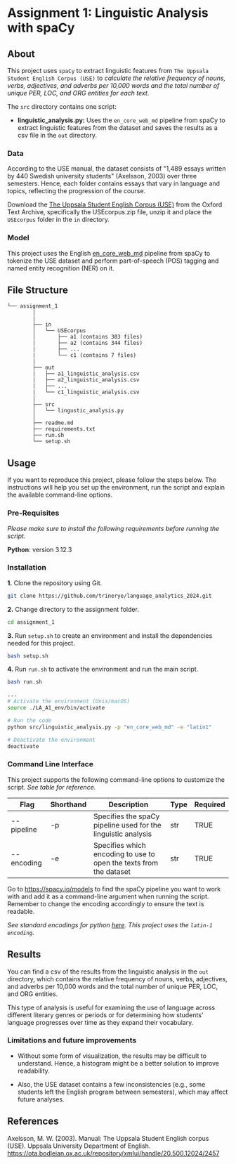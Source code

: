 # Assignment 1: Linguistic Analysis with spaCy

## About

This project uses ``spaCy`` to extract linguistic features from ``The Uppsala Student English Corpus (USE)`` to *calculate the relative frequency of nouns, verbs, adjectives, and adverbs per 10,000 words and the total number of unique PER, LOC, and ORG entities for each text*. 

The ``src`` directory contains one script: 

- **linguistic_analysis.py:** Uses the ``en_core_web_md`` pipeline from spaCy to extract linguistic features from the dataset and saves the results as a csv file in the ``out`` directory.


### Data

According to the USE manual, the dataset consists of "1,489 essays written by 440 Swedish university students" (Axelsson, 2003) over three semesters. Hence, each folder contains essays that vary in language and topics, reflecting the progression of the course. 

Download the [The Uppsala Student English Corpus (USE)]( https://ota.bodleian.ox.ac.uk/repository/xmlui/handle/20.500.12024/2457) from the Oxford Text Archive, specifically the USEcorpus.zip file, unzip it and place the ``USEcorpus`` folder in the ``in`` directory. 


### Model

This project uses the English [en_core_web_md](https://spacy.io/models/en) pipeline from spaCy to tokenize the USE dataset and perform part-of-speech (POS) tagging and named entity recognition (NER) on it. 

##  File Structure

```
└── assignment_1
        |
        |
        ├── in
        │   └── USEcorpus 
        │       ├── a1 (contains 303 files)
        |       ├── a2 (contains 344 files)
        |       ├── ...
        |       └── c1 (contains 7 files)
        |
        ├── out
        |   ├── a1_linguistic_analysis.csv
        |   ├── a2_linguistic_analysis.csv
        |   ├── ...
        |   └── c1_linguistic_analysis.csv
        |
        ├── src
        │   └── lingustic_analysis.py
        │     
        ├── readme.md
        ├── requirements.txt
        ├── run.sh
        └── setup.sh
```

## Usage

If you want to reproduce this project, please follow the steps below. The instructions will help you set up the environment, run the script and explain the available command-line options. 

### Pre-Requisites

*Please make sure to install the following requirements before running the script.*

**Python**: version 3.12.3

### Installation

**1.** Clone the repository using Git.
```sh
git clone https://github.com/trinerye/language_analytics_2024.git 
```

**2.** Change directory to the assignment folder.
```sh
cd assignment_1
```

**3.** Run ``setup.sh`` to create an environment and install the dependencies needed for this project. 
```sh
bash setup.sh
```
**4.** Run ``run.sh`` to activate the environment and run the main script. 
  
```sh
bash run.sh
```
```sh
...
# Activate the environment (Unix/macOS)
source ./LA_A1_env/bin/activate

# Run the code
python src/linguistic_analysis.py -p "en_core_web_md" -e "latin1"

# Deactivate the environment
deactivate
```

### Command Line Interface  

This project supports the following command-line options to customize the script. *See table for reference.*

|Flag      |Shorthand|Description                                                                |Type |Required|
|----------|---------|---------------------------------------------------------------------------|-----|--------|
|--pipeline|-p       |Specifies the spaCy pipeline used for the linguistic analysis              |str  |TRUE    |
|--encoding|-e       |Specifies which encoding to use to open the texts from the dataset|str  |TRUE    |

Go to https://spacy.io/models to find the spaCy pipeline you want to work with and add it as a command-line argument when running the script. Remember to change the encoding accordingly to ensure the text is readable. 

*See standard encodings for python [here](https://docs.python.org/3/library/codecs.html#standard-encodings). This project uses the ``latin-1 encoding``.*

## Results 

You can find a csv of the results from the linguistic analysis in the ``out`` directory, which contains the relative frequency of nouns, verbs, adjectives, and adverbs per 10,000 words and the total number of unique PER, LOC, and ORG entities.

This type of analysis is useful for examining the use of language across different literary genres or periods or for determining how students' language progresses over time as they expand their vocabulary.

### Limitations and future improvements 

- Without some form of visualization, the results may be difficult to understand. Hence, a histogram might be a better solution to improve readability. 

- Also, the USE dataset contains a few inconsistencies (e.g., some students left the English program between semesters), which may affect future analyses. 


## References

Axelsson, M. W. (2003). Manual: The Uppsala Student English corpus (USE). Uppsala University Department of English. https://ota.bodleian.ox.ac.uk/repository/xmlui/handle/20.500.12024/2457










